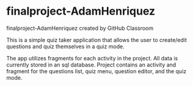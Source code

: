# finalproject-AdamHenriquez
finalproject-AdamHenriquez created by GitHub Classroom

This is a simple quiz taker application that allows the user to create/edit questions and 
quiz themselves in a quiz mode.  

The app utilizes fragments for each activity in the project.
All data is currently stored in an sql database.
Project contains an activity and fragment for the questions list, quiz menu, question editor, and the quiz mode. 
